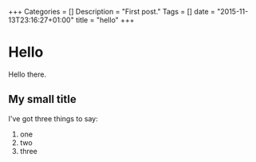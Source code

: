 +++
Categories = []
Description = "First post."
Tags = []
date = "2015-11-13T23:16:27+01:00"
title = "hello"
+++

# Hello

Hello there.

## My small title

I've got three things to say:

1. one
2. two
3. three
